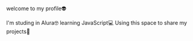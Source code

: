 welcome to my profile👽

I'm studing in Alura🤓
learning JavaScript💻
Using this space to share my projects🧭
